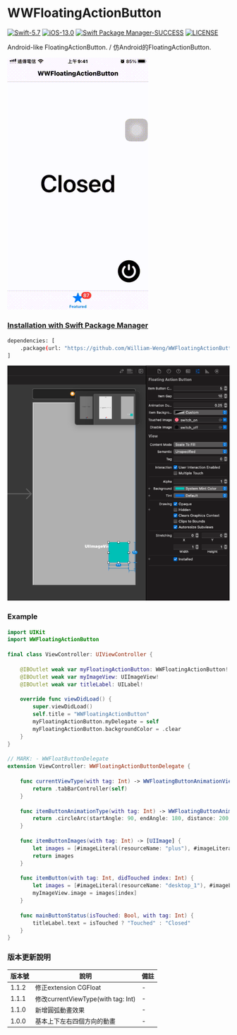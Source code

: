 # WWFloatingActionButton

[![Swift-5.7](https://img.shields.io/badge/Swift-5.7-orange.svg?style=flat)](https://developer.apple.com/swift/) [![iOS-13.0](https://img.shields.io/badge/iOS-13.0-pink.svg?style=flat)](https://developer.apple.com/swift/) [![Swift Package Manager-SUCCESS](https://img.shields.io/badge/Swift_Package_Manager-SUCCESS-blue.svg?style=flat)](https://developer.apple.com/swift/) [![LICENSE](https://img.shields.io/badge/LICENSE-MIT-yellow.svg?style=flat)](https://developer.apple.com/swift/)

Android-like FloatingActionButton. / 仿Android的FloatingActionButton.

![](./Example.gif)

### [Installation with Swift Package Manager](https://medium.com/彼得潘的-swift-ios-app-開發問題解答集/使用-spm-安裝第三方套件-xcode-11-新功能-2c4ffcf85b4b)
```bash
dependencies: [
    .package(url: "https://github.com/William-Weng/WWFloatingActionButton.git", .upToNextMajor(from: "1.1.1"))
]
```

![](./IBDesignable.png)

### Example
```swift
import UIKit
import WWFloatingActionButton

final class ViewController: UIViewController {

    @IBOutlet weak var myFloatingActionButton: WWFloatingActionButton!
    @IBOutlet weak var myImageView: UIImageView!
    @IBOutlet weak var titleLabel: UILabel!
    
    override func viewDidLoad() {
        super.viewDidLoad()
        self.title = "WWFloatingActionButton"
        myFloatingActionButton.myDelegate = self
        myFloatingActionButton.backgroundColor = .clear
    }
}

// MARK: - WWFloatButtonDelegate
extension ViewController: WWFloatingActionButtonDelegate {
    
    func currentViewType(with tag: Int) -> WWFloatingButtonAnimationViewType {
        return .tabBarController(self)
    }
    
    func itemButtonAnimationType(with tag: Int) -> WWFloatingButtonAnimationType {
        return .circleArc(startAngle: 90, endAngle: 180, distance: 200, count: 5)
    }

    func itemButtonImages(with tag: Int) -> [UIImage] {
        let images = [#imageLiteral(resourceName: "plus"), #imageLiteral(resourceName: "power"), #imageLiteral(resourceName: "refresh"), #imageLiteral(resourceName: "play"), #imageLiteral(resourceName: "chart")]
        return images
    }
    
    func itemButton(with tag: Int, didTouched index: Int) {
        let images = [#imageLiteral(resourceName: "desktop_1"), #imageLiteral(resourceName: "desktop_2"), #imageLiteral(resourceName: "desktop_5"), #imageLiteral(resourceName: "desktop_3"), #imageLiteral(resourceName: "desktop_4")]
        myImageView.image = images[index]
    }
    
    func mainButtonStatus(isTouched: Bool, with tag: Int) {
        titleLabel.text = isTouched ? "Touched" : "Closed"
    }
}
```

### 版本更新說明
|版本號|說明|備註|
|-|-|-|
|1.1.2|修正extension CGFloat|-|
|1.1.1|修改currentViewType(with tag: Int)|-|
|1.1.0|新增圓弧動畫效果|-|
|1.0.0|基本上下左右四個方向的動畫|-|
